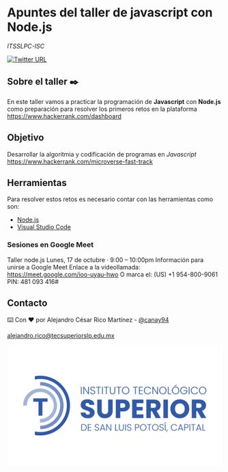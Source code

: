 # Apuntes del taller de javascript con Node.js

_ITSSLPC-ISC_

[![Twitter URL](https://img.shields.io/twitter/url/https/twitter.com/bukotsunikki.svg?style=social&label=Follow%20%40canay94)](https://twitter.com/canay94)


## Sobre el taller ✒️

En este taller vamos a practicar la programación de **Javascript** con **Node.js** como preparación para resolver los primeros retos en la plataforma <https://www.hackerrank.com/dashboard>

## Objetivo

Desarrollar la algoritmia y codificación de programas en _Javascript_
<https://www.hackerrank.com/microverse-fast-track>

## Herramientas

Para resolver estos retos es necesario contar con las herramientas como son:

- [Node.js](https://nodejs.org/es/)
- [Visual Studio Code](https://code.visualstudio.com/download)



### Sesiones en Google Meet

Taller node.js
Lunes, 17 de octubre · 9:00 – 10:00pm
Información para unirse a Google Meet
Enlace a la videollamada: <https://meet.google.com/ioo-uyau-hwo>
O marca el: ‪(US) +1 954-800-9061‬ PIN: ‪481 093 416‬#




## Contacto

⌨️ Con ❤️ por Alejandro César Rico Martínez - [@canay94](https://twitter.com/canay94)

[alejandro.rico@tecsuperiorslp.edu.mx](mailto:alejandro.rico@tecsuperiorslp.edu.mx?subject=Saludos "Hi!")


![itsslpc](images/logo_azul_2.png)
